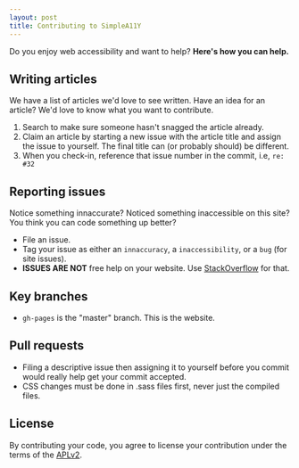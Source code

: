 ```yaml
---
layout: post
title: Contributing to SimpleA11Y
---
```

Do you enjoy web accessibility and want to help? **Here's how you can help.**

## Writing articles
We have a list of articles we'd love to see written. Have an idea for an article? We'd love to know what you want to contribute.

1. Search to make sure someone hasn't snagged the article already.
2. Claim an article by starting a new issue with the article title and assign the issue to yourself. The final title can (or probably should) be different.
3. When you check-in, reference that issue number in the commit, i.e, `re: #32`

## Reporting issues
Notice something innaccurate? Noticed something inaccessible on this site? You think you can code something up better?

- File an issue.
- Tag your issue as either an `innaccuracy`, a `inaccessibility`, or a `bug` (for site issues).
- **ISSUES ARE NOT** free help on your website. Use [StackOverflow](http://stackoverflow.com) for that.

## Key branches

- `gh-pages` is the "master" branch. This is the website.

## Pull requests

- Filing a descriptive issue then assigning it to yourself before you commit would really help get your commit accepted.
- CSS changes must be done in .sass files first, never just the compiled files.

## License

By contributing your code, you agree to license your contribution under the terms of the [APLv2](https://github.com/twitter/bootstrap/blob/master/LICENSE).
